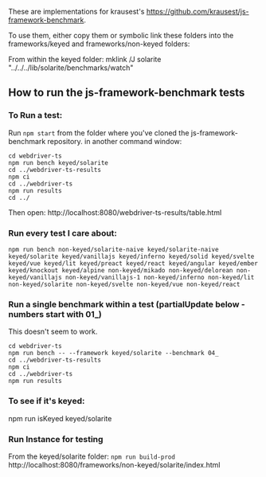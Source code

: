 These are implementations for krausest's  https://github.com/krausest/js-framework-benchmark.

To use them, either copy them or symbolic link these folders into the frameworks/keyed and frameworks/non-keyed folders:

From within the keyed folder:
mklink /J solarite "../../../lib/solarite/benchmarks/watch"


## How to run the js-framework-benchmark tests

### To Run a test:
Run `npm start` from the folder where you've cloned the js-framework-benchmark repository.
in another command window:


```
cd webdriver-ts
npm run bench keyed/solarite
cd ../webdriver-ts-results
npm ci
cd ../webdriver-ts
npm run results
cd ../
```
Then open:
http://localhost:8080/webdriver-ts-results/table.html

### Run every test I care about:

```
npm run bench non-keyed/solarite-naive keyed/solarite-naive keyed/solarite keyed/vanillajs keyed/inferno keyed/solid keyed/svelte keyed/vue keyed/lit keyed/preact keyed/react keyed/angular keyed/ember keyed/knockout keyed/alpine non-keyed/mikado non-keyed/delorean non-keyed/vanillajs non-keyed/vanillajs-1 non-keyed/inferno non-keyed/lit non-keyed/solarite non-keyed/svelte non-keyed/vue non-keyed/react
```

### Run a single benchmark within a test (partialUpdate below - numbers start with 01_)
This doesn't seem to work.
```
cd webdriver-ts
npm run bench -- --framework keyed/solarite --benchmark 04_
cd ../webdriver-ts-results
npm ci
cd ../webdriver-ts
npm run results
```

### To see if it's keyed:
npm run isKeyed keyed/solarite

### Run Instance for testing
From the keyed/solarite folder:
`npm run build-prod`
http://localhost:8080/frameworks/non-keyed/solarite/index.html

